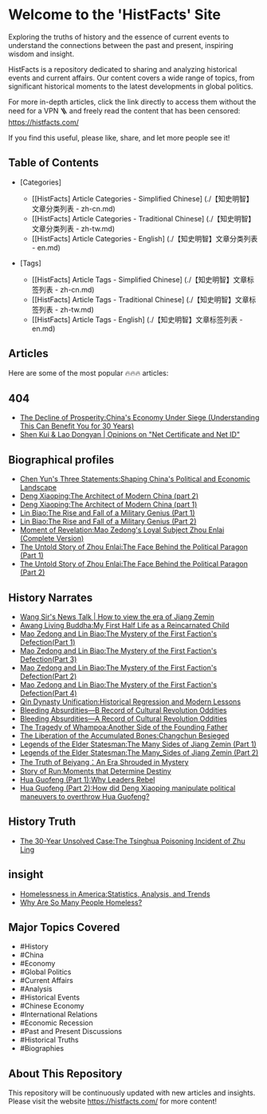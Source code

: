 # Welcome to the 'HistFacts' Site

Exploring the truths of history and the essence of current events to understand the connections between the past and present, inspiring wisdom and insight.

HistFacts is a repository dedicated to sharing and analyzing historical events and current affairs. Our content covers a wide range of topics, from significant historical moments to the latest developments in global politics.

For more in-depth articles, click the link directly to access them without the need for a VPN 🪜 and freely read the content that has been censored: https://histfacts.com/

If you find this useful, please like, share, and let more people see it!

## Table of Contents

- [Categories]

  - [[HistFacts] Article Categories - Simplified Chinese] (./【知史明智】文章分类列表 - zh-cn.md)
  - [[HistFacts] Article Categories - Traditional Chinese] (./【知史明智】文章分类列表 - zh-tw.md)
  - [[HistFacts] Article Categories - English] (./【知史明智】文章分类列表 - en.md)

- [Tags]

  - [[HistFacts] Article Tags - Simplified Chinese] (./【知史明智】文章标签列表 - zh-cn.md)
  - [[HistFacts] Article Tags - Traditional Chinese] (./【知史明智】文章标签列表 - zh-tw.md)
  - [[HistFacts] Article Tags - English] (./【知史明智】文章标签列表 - en.md)

## Articles

Here are some of the most popular 🔥🔥🔥 articles:

## 404

- [The Decline of Prosperity:China's Economy Under Siege (Understanding This Can Benefit You for 30 Years)](https://www.histfacts.com/en/2024/07/the_besieged_chinese_economy/)
- [Shen Kui & Lao Dongyan | Opinions on "Net Certificate and Net ID"](https://www.histfacts.com/en/2024/08/china_internet_certificate_number/)

## Biographical profiles

- [Chen Yun's Three Statements:Shaping China's Political and Economic Landscape](https://www.histfacts.com/en/2024/08/cheng_yun_a/)
- [Deng Xiaoping:The Architect of Modern China (part 2)](https://www.histfacts.com/en/2024/08/deng_xiaoping_b/)
- [Deng Xiaoping:The Architect of Modern China (part 1)](https://www.histfacts.com/en/2024/08/deng_xiaoping_a/)
- [Lin Biao:The Rise and Fall of a Military Genius (Part 1)](https://www.histfacts.com/en/2024/07/lin_biao_1/)
- [Lin Biao:The Rise and Fall of a Military Genius (Part 2)](https://www.histfacts.com/en/2024/07/lin_biao_2/)
- [Moment of Revelation:Mao Zedong's Loyal Subject Zhou Enlai (Complete Version)](https://www.histfacts.com/en/2024/08/revealing_moments_zhou_enlai/)
- [The Untold Story of Zhou Enlai:The Face Behind the Political Paragon (Part 1)](https://www.histfacts.com/en/2024/08/the_untold_story_of_zhou_enlai_a/)
- [The Untold Story of Zhou Enlai:The Face Behind the Political Paragon (Part 2)](https://www.histfacts.com/en/2024/08/the_untold_story_of_zhou_enlai_b/)

## History Narrates

- [Wang Sir's News Talk | How to view the era of Jiang Zemin](https://www.histfacts.com/en/2024/08/how_to_view_era_of_jiang_zemin/)
- [Awang Living Buddha:My First Half Life as a Reincarnated Child](https://www.histfacts.com/en/2024/07/awang_living_buddha_as_a_reincarnated_child/)
- [Mao Zedong and Lin Biao:The Mystery of the First Faction's Defection(Part 1)](https://www.histfacts.com/en/2024/07/mao_zedong_and_lin_biao_1/)
- [Mao Zedong and Lin Biao:The Mystery of the First Faction's Defection(Part 3)](https://www.histfacts.com/en/2024/07/mao_zedong_and_lin_biao_3/)
- [Mao Zedong and Lin Biao:The Mystery of the First Faction's Defection(Part 2)](https://www.histfacts.com/en/2024/07/mao_zedong_and_lin_biao_2/)
- [Mao Zedong and Lin Biao:The Mystery of the First Faction's Defection(Part 4)](https://www.histfacts.com/en/2024/07/mao_zedong_and_lin_biao_4/)
- [Qin Dynasty Unification:Historical Regression and Modern Lessons](https://www.histfacts.com/en/2024/07/qin_dynasty_unification_historical_regression_and_modern_lessons/)
- [Bleeding Absurdities—B Record of Cultural Revolution Oddities](https://www.histfacts.com/en/2024/07/cultural_revolution_oddities_b/)
- [Bleeding Absurdities—A Record of Cultural Revolution Oddities](https://www.histfacts.com/en/2024/07/cultural_revolution_oddities_a/)
- [The Tragedy of Whampoa:Another Side of the Founding Father](https://www.histfacts.com/en/2024/07/the_tragedy_of_whampoa_another_side_of_the_founding_father/)
- [The Liberation of the Accumulated Bones:Changchun Besieged](https://www.histfacts.com/en/2024/07/the_liberation_of_the_changchun_besieged/)
- [Legends of the Elder Statesman:The Many Sides of Jiang Zemin (Part 1)](https://www.histfacts.com/en/2024/07/the_many_sides_of_jiang_zemin_a/)
- [Legends of the Elder Statesman:The Many_Sides of Jiang Zemin (Part 2)](https://www.histfacts.com/en/2024/07/the_many_sides_of_jiang_zemin_b/)
- [The Truth of Beiyang：An Era Shrouded in Mystery](https://www.histfacts.com/en/2024/07/the_truth_of_beiyang/)
- [Story of Run:Moments that Determine Destiny](https://www.histfacts.com/en/2024/07/shape_destiny_run/)
- [Hua Guofeng (Part 1):Why Leaders Rebel](https://www.histfacts.com/en/2024/07/hua_guo_feng_part_one_leaders_why_revolt/)
- [Hua Guofeng (Part 2):How did Deng Xiaoping manipulate political maneuvers to overthrow Hua Guofeng?](https://www.histfacts.com/en/2024/07/hua_guofeng_part_2_deng_xiaoping_overthrow/)

## History Truth

- [The 30-Year Unsolved Case:The Tsinghua Poisoning Incident of Zhu Ling](https://www.histfacts.com/en/2024/07/30-year_unsolved_zhu_ling_case/)

## insight

- [Homelessness in America:Statistics, Analysis, and Trends](https://www.histfacts.com/en/2024/08/homelessness_in_america/)
- [Why Are So Many People Homeless?](https://www.histfacts.com/en/2024/08/why_are_so_many_people_homeless/)

## Major Topics Covered

- #History
- #China
- #Economy
- #Global Politics
- #Current Affairs
- #Analysis
- #Historical Events
- #Chinese Economy
- #International Relations
- #Economic Recession
- #Past and Present Discussions
- #Historical Truths
- #Biographies

## About This Repository

This repository will be continuously updated with new articles and insights. Please visit the website https://histfacts.com/ for more content!
